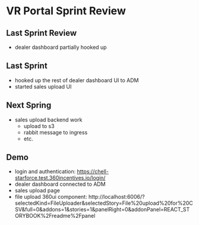 # VR Portal Sprint Review

## Last Sprint Review
- dealer dashboard partially hooked up

## Last Sprint
- hooked up the rest of dealer dashboard UI to ADM
- started sales upload UI

## Next Spring
- sales upload backend work
  - upload to s3
  - rabbit message to ingress
  - etc.

## Demo
- login and authentication: https://chell-starforce.test.360incentives.io/login/
- dealer dashboard connected to ADM
- sales upload page
- file upload 360ui component: http://localhost:6006/?selectedKind=FileUploader&selectedStory=File%20upload%20for%20CSV&full=0&addons=1&stories=1&panelRight=0&addonPanel=REACT_STORYBOOK%2Freadme%2Fpanel


